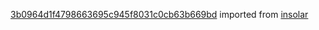 [3b0964d1f4798663695c945f8031c0cb63b669bd](https://github.com/insolar/insolar/commit/3b0964d1f4798663695c945f8031c0cb63b669bd) imported from [insolar](https://github.com/insolar/insolar)
